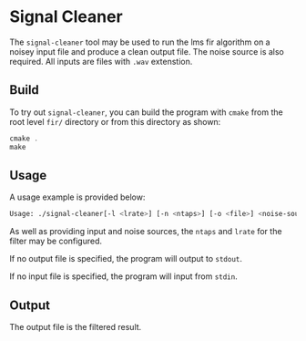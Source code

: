# Signal Cleaner

The `signal-cleaner` tool may be used to run the lms fir algorithm on a noisey input file and produce a clean output file. The noise source is also required. All inputs are files with `.wav` extenstion.

## Build

To try out `signal-cleaner`, you can build the program with `cmake` from the root level `fir/` directory or from this directory as shown:

```asm
cmake .
make
```

## Usage 

A usage example is provided below: 

```bash
Usage: ./signal-cleaner[-l <lrate>] [-n <ntaps>] [-o <file>] <noise-source> [<input>]
```

As well as providing input and noise sources, the `ntaps` and `lrate` for the filter may be configured. 

If no output file is specified, the program will output to `stdout`.

If no input file is specified, the program will input from `stdin`.

## Output

The output file is the filtered result.

